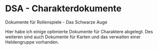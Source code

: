 # DSA - Charakterdokumente
Dokumente für Rollenspiele - Das Schwarze Auge

Hier habe ich einige optimierte Dokumente für Charaktere abgelegt. Des weiteren sind auch Dokumente für Karten und das verwalten einer Heldengruppe vorhanden.